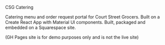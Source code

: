 CSG Catering 

Catering menu and order request portal for Court Street Grocers. Built on a Create React App with Material UI components. Built, packaged and embedded on a Squarespace site. 

(GH Pages site is for demo purposes only and is not the live site)
